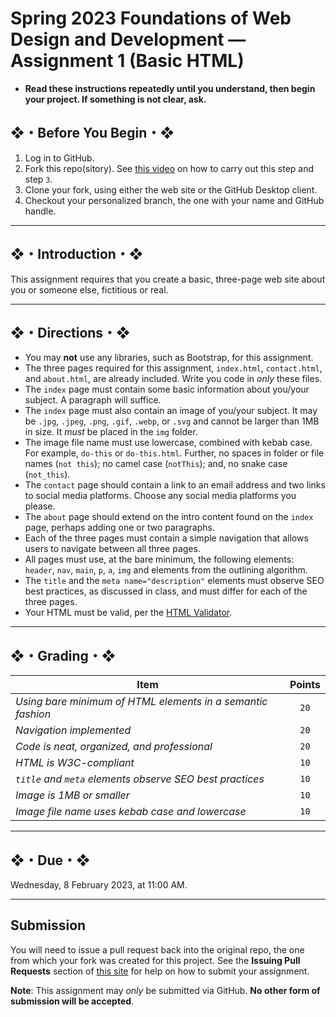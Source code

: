 # Spring 2023 Foundations of Web Design and Development — Assignment 1 (Basic HTML)

* **Read these instructions repeatedly until you understand, then begin your project. If something is not clear, ask.**

## ❖・Before You Begin・❖

1. Log in to GitHub.
2. Fork this repo(sitory). See [this video](http://code-warrior.github.io/tutorials/git/github/forking-and-cloning-at-the-github-web-site/) on how to carry out this step and step `3`.
3. Clone your fork, using either the web site or the GitHub Desktop client.
4. Checkout your personalized branch, the one with your name and GitHub handle.

---

## ❖・Introduction・❖

This assignment requires that you create a basic, three-page web site about you or someone else, fictitious or real.

---

## ❖・Directions・❖

* You may **not** use any libraries, such as Bootstrap, for this assignment.
* The three pages required for this assignment, `index.html`, `contact.html`, and `about.html`, are already included. Write you code in *only* these files.
* The `index` page must contain some basic information about you/your subject. A paragraph will suffice.
* The `index` page must also contain an image of you/your subject. It may be `.jpg`, `.jpeg`, `.png`, `.gif`, `.webp`, or `.svg` and cannot be larger than 1MB in size. It *must* be placed in the `img` folder.
* The image file name must use lowercase, combined with kebab case. For example, `do-this` or `do-this.html`. Further, no spaces in folder or file names (`not this`); no camel case (`notThis`); and, no snake case (`not_this`).
* The `contact` page should contain a link to an email address and two links to social media platforms. Choose any social media platforms you please.
* The `about` page should extend on the intro content found on the `index` page, perhaps adding one or two paragraphs.
* Each of the three pages must contain a simple navigation that allows users to navigate between all three pages.
* All pages must use, at the bare minimum, the following elements: `header`, `nav`, `main`, `p`, `a`, `img` and elements from the outlining algorithm.
* The `title` and the `meta name="description"` elements must observe SEO best practices, as discussed in class, and must differ for each of the three pages.
* Your HTML must be valid, per the [HTML Validator](http://validator.w3.org/#validate_by_input).

---

## ❖・Grading・❖

| Item                                                        | Points |
|-------------------------------------------------------------|:------:|
| *Using bare minimum of HTML elements in a semantic fashion* | `20`   |
| *Navigation implemented*                                    | `20`   |
| *Code is neat, organized, and professional*                 | `20`   |
| *HTML is W3C-compliant*                                     | `10`   |
| *`title` and `meta` elements observe SEO best practices*    | `10`   |
| *Image is 1MB or smaller*                                   | `10`   |
| *Image file name uses kebab case and lowercase*             | `10`   |

---

## ❖・Due・❖

Wednesday, 8 February 2023, at 11:00 AM.

---

## Submission

You will need to issue a pull request back into the original repo, the one from which your fork was created for this project. See the **Issuing Pull Requests** section of [this site](http://code-warrior.github.io/tutorials/git/github/index.html) for help on how to submit your assignment.

**Note**: This assignment may *only* be submitted via GitHub. **No other form of submission will be accepted**.
